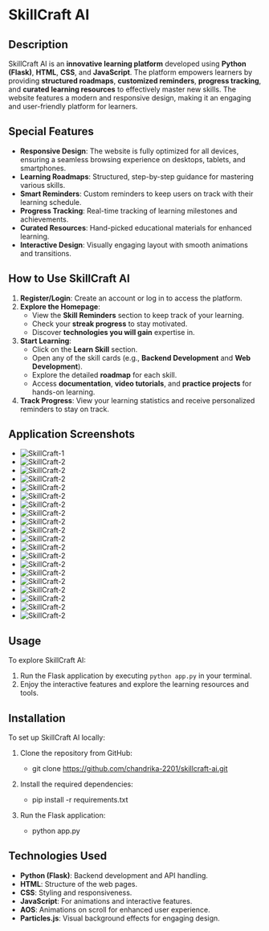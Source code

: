 # SkillCraft AI

## Description  
SkillCraft AI is an **innovative learning platform** developed using **Python (Flask)**, **HTML**, **CSS**, and **JavaScript**. The platform empowers learners by providing **structured roadmaps**, **customized reminders**, **progress tracking**, and **curated learning resources** to effectively master new skills. The website features a modern and responsive design, making it an engaging and user-friendly platform for learners.

## Special Features  
- **Responsive Design**: The website is fully optimized for all devices, ensuring a seamless browsing experience on desktops, tablets, and smartphones.  
- **Learning Roadmaps**: Structured, step-by-step guidance for mastering various skills.  
- **Smart Reminders**: Custom reminders to keep users on track with their learning schedule.  
- **Progress Tracking**: Real-time tracking of learning milestones and achievements.  
- **Curated Resources**: Hand-picked educational materials for enhanced learning.  
- **Interactive Design**: Visually engaging layout with smooth animations and transitions.

## How to Use SkillCraft AI  

1. **Register/Login**: Create an account or log in to access the platform.  
2. **Explore the Homepage**:  
   - View the **Skill Reminders** section to keep track of your learning.  
   - Check your **streak progress** to stay motivated.  
   - Discover **technologies you will gain** expertise in.  
3. **Start Learning**:  
   - Click on the **Learn Skill** section.  
   - Open any of the skill cards (e.g., **Backend Development** and **Web Development**).  
   - Explore the detailed **roadmap** for each skill.  
   - Access **documentation**, **video tutorials**, and **practice projects** for hands-on learning.  
4. **Track Progress**: View your learning statistics and receive personalized reminders to stay on track.  


## Application Screenshots  
 - ![SkillCraft-1](Application-Screenshots/SkillCraft-1.png)
 - ![SkillCraft-2](Application-Screenshots/SkillCraft-2.png)
 - ![SkillCraft-2](Application-Screenshots/SkillCraft-3.png)
 - ![SkillCraft-2](Application-Screenshots/SkillCraft-4.png)
 - ![SkillCraft-2](Application-Screenshots/SkillCraft-5.png)
 - ![SkillCraft-2](Application-Screenshots/SkillCraft-6.png)
 - ![SkillCraft-2](Application-Screenshots/SkillCraft-7.png)
 - ![SkillCraft-2](Application-Screenshots/SkillCraft-8.png)
 - ![SkillCraft-2](Application-Screenshots/SkillCraft-9.png)
 - ![SkillCraft-2](Application-Screenshots/SkillCraft-10.png)
 - ![SkillCraft-2](Application-Screenshots/SkillCraft-11.png)
 - ![SkillCraft-2](Application-Screenshots/SkillCraft-12.png)
 - ![SkillCraft-2](Application-Screenshots/SkillCraft-13.png)
 - ![SkillCraft-2](Application-Screenshots/SkillCraft-14.png)
 - ![SkillCraft-2](Application-Screenshots/SkillCraft-15.png)
 - ![SkillCraft-2](Application-Screenshots/SkillCraft-16.png)
 - ![SkillCraft-2](Application-Screenshots/SkillCraft-17.png)
 - ![SkillCraft-2](Application-Screenshots/SkillCraft-18.png)
 - ![SkillCraft-2](Application-Screenshots/SkillCraft-19.png)
 - ![SkillCraft-2](Application-Screenshots/SkillCraft-20.png)

## Usage  
To explore SkillCraft AI:  
1. Run the Flask application by executing `python app.py` in your terminal.  
2. Enjoy the interactive features and explore the learning resources and tools.

## Installation  
To set up SkillCraft AI locally:  
1. Clone the repository from GitHub:
   - git clone https://github.com/chandrika-2201/skillcraft-ai.git
     
2. Install the required dependencies:
   - pip install -r requirements.txt
3. Run the Flask application:
   - python app.py

 ## Technologies Used
- **Python (Flask)**: Backend development and API handling.
- **HTML**: Structure of the web pages.
- **CSS**: Styling and responsiveness.
- **JavaScript**: For animations and interactive features.
- **AOS**: Animations on scroll for enhanced user experience.
- **Particles.js**: Visual background effects for engaging design.
